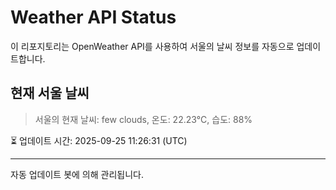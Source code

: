 
# Weather API Status

이 리포지토리는 OpenWeather API를 사용하여 서울의 날씨 정보를 자동으로 업데이트합니다.

## 현재 서울 날씨
> 서울의 현재 날씨: few clouds, 온도: 22.23°C, 습도: 88%

⏳ 업데이트 시간: 2025-09-25 11:26:31 (UTC)

---
자동 업데이트 봇에 의해 관리됩니다.
